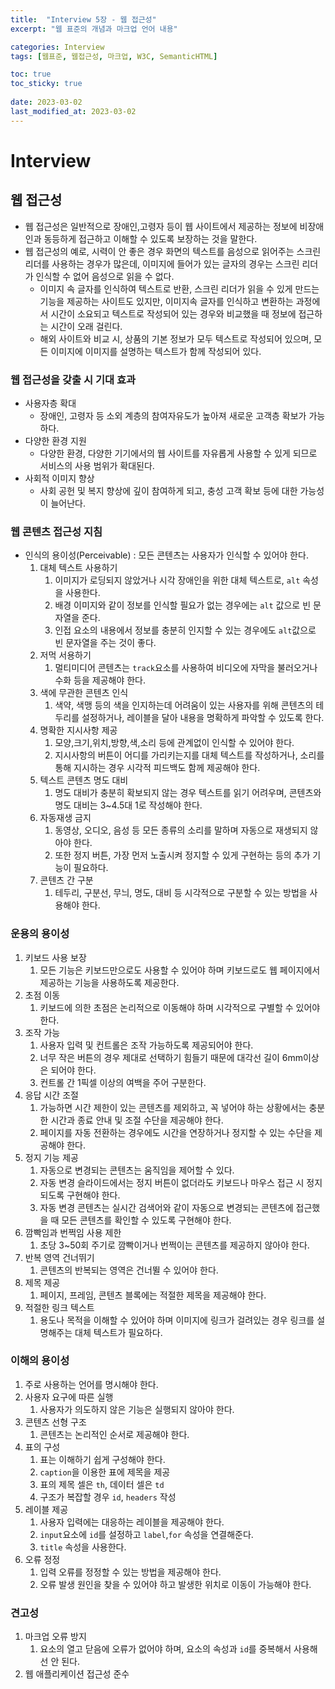 ```yaml
---
title:  "Interview 5장 - 웹 접근성"
excerpt: "웹 표준의 개념과 마크업 언어 내용"

categories: Interview
tags: [웹표준, 웹접근성, 마크업, W3C, SemanticHTML]

toc: true
toc_sticky: true
 
date: 2023-03-02
last_modified_at: 2023-03-02
---
```

# Interview
## 웹 접근성
- 웹 접근성은 일반적으로 장애인,고령자 등이 웹 사이트에서 제공하는 정보에 비장애인과 동등하게 접근하고 이해할 수 있도록 보장하는 것을 말한다.
- 웹 접근성의 예로, 시력이 안 좋은 경우 화면의 텍스트를 음성으로 읽어주는 스크린 리더를 사용하는 경우가 많은데, 이미지에 들어가 있는 글자의 경우는 스크린 리더가 인식할 수 없어 음성으로 읽을 수 없다.
  - 이미지 속 글자를 인식하여 텍스트로 반환, 스크린 리더가 읽을 수 있게 만드는 기능을 제공하는 사이트도 있지만, 이미지속 글자를 인식하고 변환하는 과정에서 시간이 소요되고 텍스트로 작성되어 있는 경우와 비교했을 때 정보에 접근하는 시간이 오래 걸린다.
  - 해외 사이트와 비교 시, 상품의 기본 정보가 모두 텍스트로 작성되어 있으며, 모든 이미지에 이미지를 설명하는 텍스트가 함께 작성되어 있다.

### 웹 접근성을 갖출 시 기대 효과
- 사용자층 확대
  - 장애인, 고령자 등 소외 계층의 참여자유도가 높아져 새로운 고객층 확보가 가능하다.
- 다양한 환경 지원
  - 다양한 환경, 다양한 기기에서의 웹 사이트를 자유롭게 사용할 수 있게 되므로 서비스의 사용 범위가 확대된다.
- 사회적 이미지 향상
  - 사회 공헌 및 복지 향상에 깊이 참여하게 되고, 충성 고객 확보 등에 대한 가능성이 늘어난다.


### 웹 콘텐츠 접근성 지침
- 인식의 용이성(Perceivable) : 모든 콘텐츠는 사용자가 인식할 수 있어야 한다.
  1. 대체 텍스트 사용하기
     1. 이미지가 로딩되지 않았거나 시각 장애인을 위한 대체 텍스트로, `alt` 속성을 사용한다.
     2. 배경 이미지와 같이 정보를 인식할 필요가 없는 경우에는 `alt` 값으로 빈 문자열을 준다.
     3. 인접 요소의 내용에서 정보를 충분히 인지할 수 있는 경우에도 `alt`값으로 빈 문자열을 주는 것이 좋다.
  2. 저먹 서용하기
     1. 멀티미디어 콘텐츠는 `track`요소를 사용하여 비디오에 자막을 불러오거나 수화 등을 제공해야 한다.
  3.  색에 무관한 콘텐츠 인식
      1.  색약, 색맹 등의 색을 인지하는데 어려움이 있는 사용자를 위해 콘텐츠의 테두리를 설정하거나, 레이블을 달아 내용을 명확하게 파악할 수 있도록 한다.
  4.  명확한 지시사항 제공
      1.  모양,크기,위치,방향,색,소리 등에 관계없이 인식할 수 있어야 한다.
      2.  지시사항의 버튼이 어디를 가리키는지를 대체 텍스트를 작성하거나, 소리를 통해 지시하는 경우 시각적 피드백도 함께 제공해야 한다.
  5.  텍스트 콘텐츠 명도 대비
      1.  명도 대비가 충분히 확보되지 않는 경우 텍스트를 읽기 어려우며, 콘텐츠와 명도 대비는 3~4.5대 1로 작성해야 한다.
  6.  자동재생 금지
      1.  동영상, 오디오, 음성 등 모든 종류의 소리를 말하며 자동으로 재생되지 않아야 한다.
      2.  또한 정지 버튼, 가장 먼저 노출시켜 정지할 수 있게 구현하는 등의 추가 기능이 필요하다.
  7.  콘텐츠 간 구분
      1.  테두리, 구분선, 무늬, 명도, 대비 등 시각적으로 구분할 수 있는 방법을 사용해야 한다.

### 운용의 용이성
1. 키보드 사용 보장
   1. 모든 기능은 키보드만으로도 사용할 수 있어야 하며 키보드로도 웹 페이지에서 제공하는 기능을 사용하도록 제공한다.
2. 초점 이동
   1. 키보드에 의한 초점은 논리적으로 이동해야 하며 시각적으로 구별할 수 있어야 한다.
3. 조작 가능
   1. 사용자 입력 및 컨트롤은 조작 가능하도록 제공되어야 한다.
   2. 너무 작은 버튼의 경우 제대로 선택하기 힘들기 때문에 대각선 길이 6mm이상은 되어야 한다.
   3. 컨트롤 간 1픽셀 이상의 여백을 주어 구분한다.
4. 응답 시간 조절
   1. 가능하면 시간 제한이 있는 콘텐츠를 제외하고, 꼭 넣어야 하는 상황에서는 충분한 시간과 종료 안내 및 조절 수단을 제공해야 한다.
   2. 페이지를 자동 전환하는 경우에도 시간을 연장하거나 정지할 수 있는 수단을 제공해야 한다.
5. 정지 기능 제공
   1. 자동으로 변경되는 콘텐츠는 움직임을 제어할 수 있다.
   2. 자동 변경 슬라이드에서는 정지 버튼이 없더라도 키보드나 마우스 접근 시 정지되도록 구현해야 한다.
   3. 자동 변경 콘텐츠는 실시간 검색어와 같이 자동으로 변경되는 콘텐츠에 접근했을 때 모든 콘텐츠를 확인할 수 있도록 구현해야 한다.
6. 깜빡임과 번쩍임 사용 제한
   1. 초당 3~50회 주기로 깜빡이거나 번쩍이는 콘텐츠를 제공하지 않아야 한다.
7. 반복 영역 건너뛰기
   1. 콘텐츠의 반복되는 영역은 건너뛸 수 있어야 한다.
8. 제목 제공
   1. 페이지, 프레임, 콘텐츠 블록에는 적절한 제목을 제공해야 한다.
9. 적절한 링크 텍스트
   1.  용도나 목적을 이해할 수 있어야 하며 이미지에 링크가 걸려있는 경우 링크를 설명해주는 대체 텍스트가 필요하다.

### 이해의 용이성
1. 주로 사용하는 언어를 명시해야 한다.
2. 사용자 요구에 따른 실행
   1. 사용자가 의도하지 않은 기능은 실행되지 않아야 한다.
3. 콘텐츠 선형 구조
   1. 콘텐츠는 논리적인 순서로 제공해야 한다.
4. 표의 구성
   1. 표는 이해하기 쉽게 구성해야 한다.
   2. `caption`을 이용한 표에 제목을 제공
   3. 표의 제목 셀은 `th`, 데이터 셀은 `td`
   4. 구조가 복잡할 경우 `id`,  `headers` 작성
5. 레이블 제공
   1. 사용자 입력에는 대응하는 레이블을 제공해야 한다.
   2. `input`요소에 `id`를 설정하고 `label`,`for` 속성을 연결해준다.
   3. `title` 속성을 사용한다.
4. 오류 정정
   1. 입력 오류를 정정할 수 있는 방법을 제공해야 한다.
   2. 오류 발생 원인을 찾을 수 있어야 하고 발생한 위치로 이동이 가능해야 한다.

### 견고성
1. 마크업 오류 방지
   1. 요소의 열고 닫음에 오류가 없어야 하며, 요소의 속성과 `id`를 중복해서 사용해선 안 된다.
2. 웹 애플리케이션 접근성 준수
